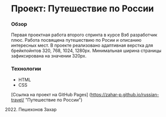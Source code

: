 # Проект: Путешествие по России

### Обзор
Первая проектная работа второго спринта в курсе Вэб разработчик плюс.
Работа посвящена путешествию по Росии и описанию интересных мест.
В проекте реализовано адаптивная верстка для брейкпойнтов 320, 768, 1024, 1280px.
Минимальная ширина страницы зафиксирована на значении 320px.

### Технологии
* HTML
* CSS

[Ссылка на проект на GitHub Pages] (https://zahar-p.github.io/russian-travel/ "Путешествие по России")

2022. Пешехонов Захар 
